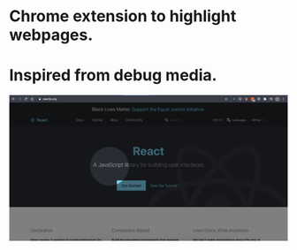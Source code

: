 # Chrome extension to highlight webpages.

# Inspired from debug media.

![Screenshot](screenshot.png)
